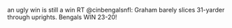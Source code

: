 <!--
id: 204509600
link: http://kevinisom.info/post/204509600/an-ugly-win-is-still-a-win-rt-cinbengalsnfl
slug: an-ugly-win-is-still-a-win-rt-cinbengalsnfl
date: Mon Oct 05 2009 10:50:37 GMT+1300 (NZDT)
raw: {"blog_name":"kevinisom","id":204509600,"post_url":"http://kevinisom.info/post/204509600/an-ugly-win-is-still-a-win-rt-cinbengalsnfl","slug":"an-ugly-win-is-still-a-win-rt-cinbengalsnfl","type":"text","date":"2009-10-04 21:50:37 GMT","timestamp":1254693037,"state":"published","format":"html","reblog_key":"KMf6wI6e","tags":[],"short_url":"http://tmblr.co/Zw68YyCC96W","highlighted":[],"feed_item":"http://twitter.com/kev_nz/statuses/4611378637","from_feed_id":"650289","note_count":0,"title":null,"body":"<p>an ugly win is still a win RT @cinbengalsnfl: Graham barely slices 31-yarder through uprights. Bengals WIN 23-20!</p>"}
publish: 2009-10-05
tags: 
title: null
-->


an ugly win is still a win RT @cinbengalsnfl: Graham barely slices
31-yarder through uprights. Bengals WIN 23-20!


